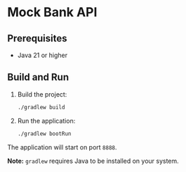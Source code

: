 # Mock Bank API

## Prerequisites

- Java 21 or higher

## Build and Run

1. Build the project:
    ```sh
    ./gradlew build
    ```

2. Run the application:
    ```sh
    ./gradlew bootRun
    ```

The application will start on port `8888`.

**Note:** `gradlew` requires Java to be installed on your system.